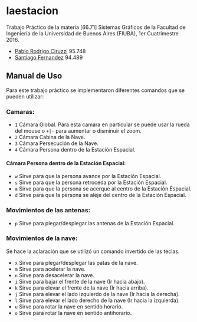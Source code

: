 # laestacion

Trabajo Práctico de la materia [66.71] Sistemas Gráficos de la Facultad de Ingeniería de la Universidad de Buenos Aires (FIUBA), 1er Cuatrimestre 2016.

* [Pablo Rodrigo Ciruzzi](https://github.com/pciruzzi) 95.748
* [Santiago Fernandez](https://github.com/sfernandez11) 94.489

## Manual de Uso

Para este trabajo práctico se implementaron diferentes comandos que se pueden utilizar:

### Camaras:

- `1` Cámara Global. Para esta camara en particular se puede usar la rueda del mouse o `+|-` para aumentar o disminuir el zoom.
- `2` Cámara Cabina de la Nave.
- `3` Cámara Persecución de la Nave.
- `4` Cámara Persona dentro de la Estación Espacial.

#### Cámara Persona dentro de la Estación Espacial:

- `w` Sirve para que la persona avance por la Estación Espacial.
- `s` Sirve para que la persona retroceda por la Estación Espacial.
- `a` Sirve para que la persona se acerque al centro de la Estación Espacial.
- `d` Sirve para que la persona se aleje del centro de la Estación Espacial.

### Movimientos de las antenas:

- `p` Sirve para plegar/desplegar las antenas de la Estación Espacial.

### Movimientos de la nave:

Se hace la aclaración que se utilizó un comando invertido de las teclas.

- `x` Sirve para plegar/desplegar las patas de la nave.
- `m` Sirve para acelerar la nave.
- `n` Sirve para desacelerar la nave.
- `i` Sirve para bajar el frente de la nave (Ir hacia abajo).
- `k` Sirve para elevar el frente de la nave (Ir hacia arriba).
- `j` Sirve para elevar el lado izquierdo de la nave (Ir hacia la derecha).
- `l` Sirve para elevar el lado derecho de la nave (Ir hacia la izquierda).
- `u` Sirve para rotar la nave en sentido horario.
- `o` Sirve para rotar la nave en sentido antihorario.
